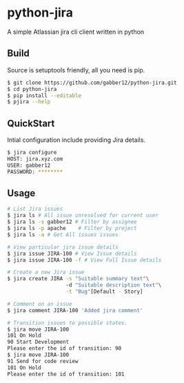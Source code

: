 # python-jira
A simple Atlassian jira cli client written in python

## Build
Source is setuptools friendly, all you need is pip.
```sh
$ git clone https://github.com/gabber12/python-jira.git
$ cd python-jira
$ pip install --editable
$ pjira --help
```

## QuickStart
Intial configuration include providing Jira details.

```sh
$ jira configure
HOST: jira.xyz.com
USER: gabber12
PASSWORD: ********
```

## Usage

```sh
# List Jira issues
$ jira ls # All issue unresolved for current user
$ jira ls -s gabber12 # Filter by assignee
$ jira ls -p apache    # Filter by project
$ jira ls -a # Get All issues issues

# View particular jira issue details
$ jira issue JIRA-100 # View Issue details
$ jira issue JIRA-100 -f # View Full Issue details

# Create a new Jira issue
$ jira create JIRA -s "Suitable summary text"\ 
				   -d "Suitable description text"\
				   -t "Bug"[Default - Story]

# Comment on an issue
$ jira comment JIRA-100 'Added jira comment'

# Transition issues to possible states.
$ jira move JIRA-100
101 On Hold
90 Start Development
Please enter the id of transition: 90
$ jira move JIRA-100
91 Send for code review
101 On Hold 
Please enter the id of transition: 101

```